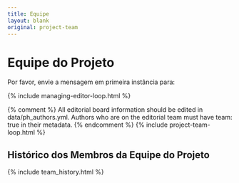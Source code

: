 ```yaml
---
title: Equipe
layout: blank
original: project-team
---
```


# Equipe do Projeto
Por favor, envie a mensagem em primeira instância para:

{% include managing-editor-loop.html %}

{% comment %}
All editorial board information should be edited in data/ph_authors.yml. Authors who are on the editorial team must have team: true in their metadata.
{% endcomment %}
{% include project-team-loop.html %}

## Histórico dos Membros da Equipe do Projeto

{% include team_history.html %}

